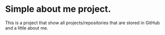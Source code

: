 # Simple about me project.

This is a project that show all projects/repositories that are stored in GitHub and a little about me.
